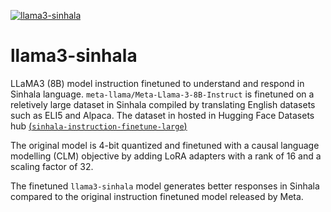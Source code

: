 [![llama3-sinhala](https://img.shields.io/badge/llama3--sinhala-huggingface-orange)](https://huggingface.co/ihalage/llama3-sinhala)

# llama3-sinhala

LLaMA3 (8B) model instruction finetuned to understand and respond in Sinhala language. `meta-llama/Meta-Llama-3-8B-Instruct` is finetuned on a reletively large dataset in
Sinhala compiled by translating English datasets such as ELI5 and Alpaca. The dataset in hosted in Hugging Face Datasets hub [(`sinhala-instruction-finetune-large`)](https://huggingface.co/datasets/ihalage/sinhala-instruction-finetune-large)

The original model is 4-bit quantized and finetuned with a causal language modelling (CLM) objective by adding LoRA adapters with a rank of 16 and a scaling factor of 32.

The finetuned `llama3-sinhala` model generates better responses in Sinhala compared to the original instruction finetuned model released by Meta.
